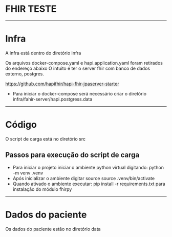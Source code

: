 # FHIR TESTE

***

# Infra

A infra está dentro do diretório infra

Os arquivos docker-compose.yaml e hapi.application.yaml foram retirados do endereço abaixo
O intuito é ter o server fhir com banco de dados externo, postgres.

https://github.com/hapifhir/hapi-fhir-jpaserver-starter

- Para iniciar o docker-compose será necessário criar o diretório infra/fahir-server/hapi.postgress.data

***

# Código
O script de carga está no diretório src

## Passos para execução do script de carga

- Para iniciar o projeto iniciar o ambiente python virtual digitando: python -m venv .venv
- Após inicializar o ambiente digitar source source .venv/bin/activate
- Quando ativado o ambiente executar: pip install -r requirements.txt para instalação do módulo fhirpy

***

# Dados do paciente

Os dados do paciente estão no diretório data


